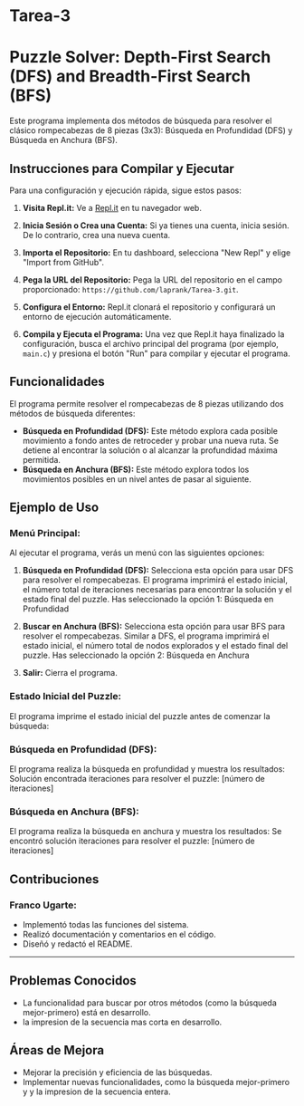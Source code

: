 # Tarea-3

# Puzzle Solver: Depth-First Search (DFS) and Breadth-First Search (BFS)

Este programa implementa dos métodos de búsqueda para resolver el clásico rompecabezas de 8 piezas (3x3): Búsqueda en Profundidad (DFS) y Búsqueda en Anchura (BFS).

## Instrucciones para Compilar y Ejecutar

Para una configuración y ejecución rápida, sigue estos pasos:

1. **Visita Repl.it:**
   Ve a [Repl.it](https://repl.it/) en tu navegador web.

2. **Inicia Sesión o Crea una Cuenta:**
   Si ya tienes una cuenta, inicia sesión. De lo contrario, crea una nueva cuenta.

3. **Importa el Repositorio:**
   En tu dashboard, selecciona "New Repl" y elige "Import from GitHub".

4. **Pega la URL del Repositorio:**
   Pega la URL del repositorio en el campo proporcionado: `https://github.com/laprank/Tarea-3.git`.

5. **Configura el Entorno:**
   Repl.it clonará el repositorio y configurará un entorno de ejecución automáticamente.

6. **Compila y Ejecuta el Programa:**
   Una vez que Repl.it haya finalizado la configuración, busca el archivo principal del programa (por ejemplo, `main.c`) y presiona el botón "Run" para compilar y ejecutar el programa.

## Funcionalidades

El programa permite resolver el rompecabezas de 8 piezas utilizando dos métodos de búsqueda diferentes:

- **Búsqueda en Profundidad (DFS):** Este método explora cada posible movimiento a fondo antes de retroceder y probar una nueva ruta. Se detiene al encontrar la solución o al alcanzar la profundidad máxima permitida.
- **Búsqueda en Anchura (BFS):** Este método explora todos los movimientos posibles en un nivel antes de pasar al siguiente. 
## Ejemplo de Uso

### Menú Principal:

Al ejecutar el programa, verás un menú con las siguientes opciones:

1. **Búsqueda en Profundidad (DFS):**
   Selecciona esta opción para usar DFS para resolver el rompecabezas. El programa imprimirá el estado inicial, el número total de iteraciones necesarias para encontrar la solución y el estado final del puzzle.
   Has seleccionado la opción 1: Búsqueda en Profundidad

2. **Buscar en Anchura (BFS):**
   Selecciona esta opción para usar BFS para resolver el rompecabezas. Similar a DFS, el programa imprimirá el estado inicial, el número total de nodos explorados y el estado final del puzzle.
   Has seleccionado la opción 2: Búsqueda en Anchura

3. **Salir:**
   Cierra el programa.

### Estado Inicial del Puzzle:

El programa imprime el estado inicial del puzzle antes de comenzar la búsqueda:

### Búsqueda en Profundidad (DFS):

El programa realiza la búsqueda en profundidad y muestra los resultados:
   Solución encontrada
   iteraciones para resolver el puzzle: [número de iteraciones]

### Búsqueda en Anchura (BFS):

El programa realiza la búsqueda en anchura y muestra los resultados:
   Se encontró solución
   iteraciones para resolver el puzzle: [número de iteraciones]

## Contribuciones

### Franco Ugarte:
- Implementó todas las funciones del sistema.
- Realizó documentación y comentarios en el código.
- Diseñó y redactó el README.

---

## Problemas Conocidos

- La funcionalidad para buscar por otros métodos (como la búsqueda mejor-primero) está en desarrollo.
- la impresion de la secuencia mas corta en desarrollo.

## Áreas de Mejora

- Mejorar la precisión y eficiencia de las búsquedas.
- Implementar nuevas funcionalidades, como la búsqueda mejor-primero y y la impresion de la secuencia entera.
```